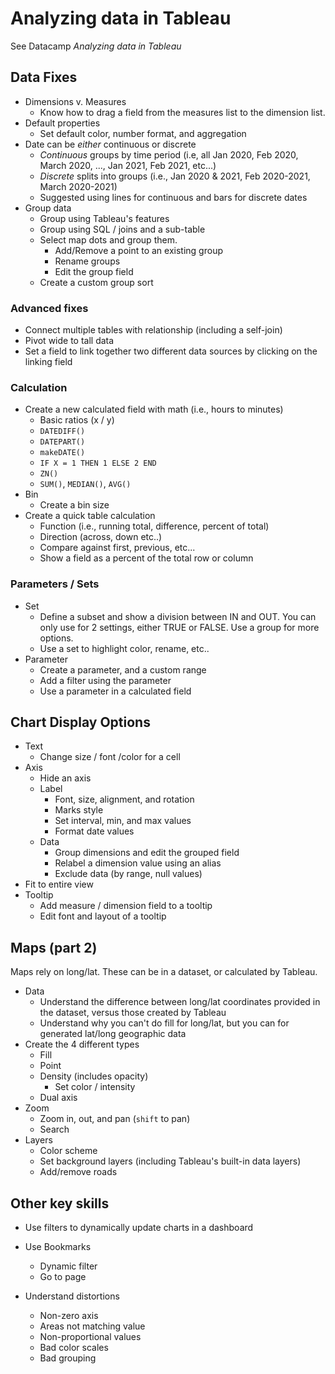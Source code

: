 
# Analyzing data in Tableau
 
See Datacamp *Analyzing data in Tableau*

## Data Fixes

- Dimensions v. Measures
  - Know how to drag a field from the measures list to the dimension list.
- Default properties
  - Set default color, number format, and aggregation
- Date can be *either* continuous or discrete
  - *Continuous* groups by time period (i.e, all Jan 2020, Feb 2020, March 2020, ..., Jan 2021, Feb 2021, etc...)
  - *Discrete* splits into groups (i.e., Jan 2020 & 2021, Feb 2020-2021, March 2020-2021)
  - Suggested using lines for continuous and bars for discrete dates
- Group data
  - Group using Tableau's features
  - Group using SQL / joins and a sub-table
  - Select map dots and group them. 
    - Add/Remove a point to an  existing group 
    - Rename groups
    - Edit the group field
  - Create a custom group sort

### Advanced fixes

- Connect multiple tables with relationship (including a self-join)
- Pivot wide to tall data
- Set a field to link together two different data sources by clicking on the linking field

### Calculation
  
- Create a new calculated field with math (i.e., hours to minutes)
  - Basic ratios (x / y)
  - `DATEDIFF()`
  - `DATEPART()`
  - `makeDATE()`
  - `IF X = 1 THEN 1 ELSE 2 END`
  - `ZN()`
  - `SUM()`, `MEDIAN()`, `AVG()`
- Bin
  - Create a bin size
- Create a quick table calculation 
  - Function (i.e., running total, difference, percent of total)
  - Direction (across, down etc..)
  - Compare against first, previous, etc...
  - Show a field as a percent of the total row or column

### Parameters / Sets

- Set
  - Define a subset and show a division between IN and OUT. You can only use for 2 settings, either TRUE or FALSE. Use a group for more options.
  - Use a set to highlight color, rename, etc..
- Parameter
  - Create a parameter, and a custom range
  - Add a filter using the parameter
  - Use a parameter in a calculated field
  

## Chart Display Options

- Text
  - Change size / font /color for a cell
- Axis
  - Hide an axis
  - Label
    - Font, size, alignment, and rotation
    - Marks style
    - Set interval, min, and max values
    - Format date values
  - Data
    - Group dimensions and edit the grouped field
    - Relabel a dimension value using an alias
    - Exclude data (by range, null values)
- Fit to entire view
- Tooltip
  - Add measure / dimension field to a tooltip
  - Edit font and layout of a tooltip

## Maps (part 2)


Maps rely on long/lat. These can be in a dataset, or calculated by Tableau.

- Data
  - Understand the difference between long/lat coordinates provided in the dataset, versus those created by Tableau
  - Understand why you can't do fill for long/lat, but you can for generated lat/long geographic data
- Create the 4 different types
  - Fill
  - Point
  - Density (includes opacity)
    - Set color / intensity
  - Dual axis
- Zoom
  - Zoom in, out, and pan (`shift` to pan)
  - Search
- Layers
  - Color scheme
  - Set background layers (including Tableau's built-in data layers)
  - Add/remove roads
  
## Other key skills

- Use filters to dynamically update charts in a dashboard
- Use Bookmarks
  - Dynamic filter
  - Go to page

- Understand distortions
  - Non-zero axis
  - Areas not matching value
  - Non-proportional values
  - Bad color scales
  - Bad grouping